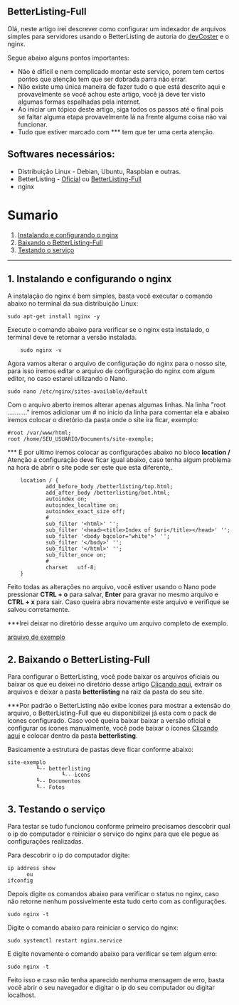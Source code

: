 
BetterListing-Full
-------------

Olá, neste artigo irei descrever como configurar um indexador de arquivos simples para servidores usando o BetterListing de autoria do [devCoster](https://gitlab.com/devCoster/BetterListing/) e o nginx.

Segue abaixo alguns pontos importantes:
*	Não é difícil e nem complicado montar este serviço, porem tem certos pontos que atenção tem que ser dobrada parra não errar.
*	Não existe uma única maneira de fazer tudo o que está descrito aqui e provavelmente se você achou este artigo, você já deve ter visto algumas formas espalhadas pela internet.
*	Ao iniciar um tópico deste artigo, siga todos os passos até o final pois se faltar alguma etapa provavelmente lá na frente alguma coisa não vai funcionar.
*	Tudo que estiver marcado com *** tem que ter uma certa atenção.

Softwares necessários:
-------------
*	Distribuição Linux - Debian, Ubuntu, Raspbian e outras.
*	BetterListing - [Oficial](https://gitlab.com/devCoster/BetterListing/-/archive/master/BetterListing-master.zip) ou [BetterListing-Full](https://github.com/xxxBurNxxx/BetterListing-Full/raw/main/betterlisting.zip)
*	nginx

# Sumario

1. [Instalando e configurando o nginx](#1)
2. [Baixando o BetterListing-Full](#2)
3. [Testando o serviço](#3)

-----------------------------------------------------------------------------------------------------------------------------------

## 1. Instalando e configurando o nginx <a name="1"></a>


A instalação do nginx é bem simples, basta você executar o comando abaixo no terminal da sua distribuição Linux:

 	sudo apt-get install nginx -y

Execute o comando abaixo para verificar se o nginx esta instalado, o terminal deve te retornar a versão instalada.
	
		sudo nginx -v

Agora vamos alterar o arquivo de configuração do nginx para o nosso site, para isso iremos editar o arquivo de configuração do nginx com algum editor, no caso estarei utilizando o Nano.

	sudo nano /etc/nginx/sites-available/default

Com o arquivo aberto iremos alterar apenas algumas linhas.
Na linha "root ..........." iremos adicionar um # no inicio da linha para comentar ela e abaixo iremos colocar o diretório da pasta onde o site ira ficar, exemplo:

	#root /var/www/html;
	root /home/SEU_USUARIO/Documents/site-exemplo;

*** E por ultimo iremos colocar as configurações abaixo no bloco **location /**
Atenção a configuração deve ficar igual abaixo, caso tenha algum problema na hora de abrir o site pode ser este que esta diferente,.

        location / {
                add_before_body /betterlisting/top.html;
                add_after_body /betterlisting/bot.html;
                autoindex on;
                autoindex_localtime on;
                autoindex_exact_size off;
                #
                sub_filter '<html>' '';
                sub_filter '<head><title>Index of $uri</title></head>' '';
                sub_filter '<body bgcolor="white">' '';
                sub_filter '</body>' '';
                sub_filter '</html>' '';
                sub_filter_once on;
                #
                charset   utf-8;
        }
        
Feito todas as alterações no arquivo, você estiver usando o Nano pode pressionar **CTRL + o** para salvar, **Enter** para gravar no mesmo arquivo e **CTRL + x** para sair. Caso queira abra novamente este arquivo e verifique se salvou corretamente.

***Irei deixar no diretório desse arquivo um arquivo completo de exemplo.

[arquivo de exemplo](https://github.com/xxxBurNxxx/BetterListing-Full/blob/main/arquivo-default)

## 2. Baixando o BetterListing-Full <a name="2"></a>

Para configurar o BetterListing, você pode baixar os arquivos oficiais ou baixar os que eu deixei no diretório desse artigo [Clicando aqui](https://github.com/xxxBurNxxx/BetterListing-Full/raw/main/betterlisting.zip), extrair os arquivos e deixar a pasta **betterlisting** na raiz da pasta do seu site.

***Por padrão o BetterListing não exibe ícones para mostrar a extensão do arquivo, o BetterListing-Full que eu disponibilizei já esta com o pack de ícones configurado. Caso você queira baixar baixar a versão oficial e configurar os ícones manualmente, você pode baixar o ícones [Clicando aqui](https://github.com/xxxBurNxxx/BetterListing-Full/raw/main/icons.zip) e colocar dentro da pasta **betterlisting**.

Basicamente a estrutura de pastas deve ficar conforme abaixo:

	site-exemplo
		     ┖-- betterlisting
		             ┖-- icons
		     ┖-- Documentos
		     ┖-- Fotos

## 3. Testando o serviço <a name="3"></a>

Para testar se tudo funcionou conforme primeiro precisamos descobrir qual o ip do computador e reiniciar o serviço do nginx para que ele pegue as configurações realizadas.

Para descobrir o ip do computador digite:
	
	ip address show
	      ou
	ifconfig

Depois digite os comandos abaixo para verificar o status no nginx, caso não retorne nenhum possivelmente esta tudo certo com as configurações.

	sudo nginx -t

Digite o comando abaixo para reiniciar o serviço do nginx:

	sudo systemctl restart nginx.service
	
E digite novamente o comando abaixo para verificar se tem algum erro:

	sudo nginx -t

Feito isso e caso não tenha aparecido nenhuma mensagem de erro, basta você abrir o seu navegador e digitar o ip do seu computador ou digitar localhost.
